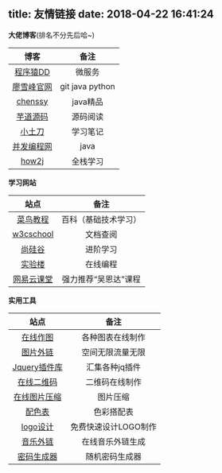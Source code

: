 title: 友情链接
date: 2018-04-22 16:41:24
---
**大佬博客**(排名不分先后哈~)

| 博客 | 备注 | 
| :-: | :-: | 
| [程序猿DD](http://blog.didispace.com/) | 微服务 |
| [廖雪峰官网](https://www.liaoxuefeng.com/) | git java python |
| [chenssy](http://cmsblogs.com/) | java精品 | 
| [芋道源码](http://www.iocoder.cn/) | 源码阅读 |
| [小土刀](http://wdxtub.com/) | 学习笔记 |
| [并发编程网](http://ifeve.com/) | java |
| [how2j](http://how2j.cn/) | 全栈学习


**学习网站**

| 站点 | 备注 | 
| :-: | :-: | 
| [菜鸟教程](http://www.runoob.com/) | 百科（基础技术学习） |
| [w3cschool](https://www.w3cschool.cn/) | 文档查阅 |
| [尚硅谷](http://www.atguigu.com/online.shtml) | 进阶学习 | 
| [实验楼](https://www.shiyanlou.com/courses/) | 在线编程 |
| [网易云课堂](http://study.163.com/) | 强力推荐“吴恩达”课程 |


**实用工具**

| 站点 | 备注 | 
| :-: | :-: | 
| [在线作图](https://www.processon.com/) | 各种图表在线制作 |
| [图片外链](http://www.tietuku.com) | 空间无限流量无限 |
| [Jquery插件库](http://www.jq22.com) | 汇集各种jq插件 | 
| [在线二维码](https://cli.im/url) | 二维码在线制作 |
| [在线图片压缩](https://www.tuhaokuai.com/image) | 图片压缩 |
| [配色表](http://tool.c7sky.com/webcolor) | 色彩搭配表 |
| [logo设计](http://www.uugai.com/) | 免费快速设计LOGO制作 |
| [音乐外链](https://music.2333.me/) | 在线音乐外链生成 |
| [密码生成器](http://tool.c7sky.com/password/) | 随机密码生成器 |